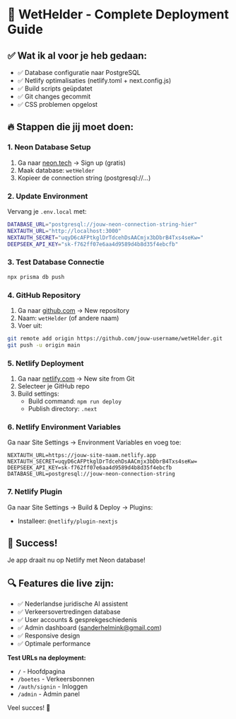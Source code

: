 # 🚀 WetHelder - Complete Deployment Guide

## ✅ Wat ik al voor je heb gedaan:

- ✅ Database configuratie naar PostgreSQL  
- ✅ Netlify optimalisaties (netlify.toml + next.config.js)
- ✅ Build scripts geüpdatet  
- ✅ Git changes gecommit
- ✅ CSS problemen opgelost

## 🔥 Stappen die jij moet doen:

### **1. Neon Database Setup**
1. Ga naar [neon.tech](https://neon.tech) → Sign up (gratis)
2. Maak database: `wetHelder`
3. Kopieer de connection string (postgresql://...)

### **2. Update Environment**
Vervang je `.env.local` met:
```bash
DATABASE_URL="postgresql://jouw-neon-connection-string-hier"
NEXTAUTH_URL="http://localhost:3000"
NEXTAUTH_SECRET="uqyD6cAFPtkglDrTdcehDsAACmjx3bDbrB4Txs4seKw="
DEEPSEEK_API_KEY="sk-f762ff07e6aa4d9589d4b8d35f4ebcfb"
```

### **3. Test Database Connectie**
```bash
npx prisma db push
```

### **4. GitHub Repository**
1. Ga naar [github.com](https://github.com) → New repository
2. Naam: `wetHelder` (of andere naam)
3. Voer uit:
```bash
git remote add origin https://github.com/jouw-username/wetHelder.git
git push -u origin main
```

### **5. Netlify Deployment**
1. Ga naar [netlify.com](https://netlify.com) → New site from Git
2. Selecteer je GitHub repo
3. Build settings:
   - Build command: `npm run deploy`
   - Publish directory: `.next`

### **6. Netlify Environment Variables**
Ga naar Site Settings → Environment Variables en voeg toe:
```
NEXTAUTH_URL=https://jouw-site-naam.netlify.app
NEXTAUTH_SECRET=uqyD6cAFPtkglDrTdcehDsAACmjx3bDbrB4Txs4seKw=
DEEPSEEK_API_KEY=sk-f762ff07e6aa4d9589d4b8d35f4ebcfb
DATABASE_URL=postgresql://jouw-neon-connection-string
```

### **7. Netlify Plugin**
Ga naar Site Settings → Build & Deploy → Plugins:
- Installeer: `@netlify/plugin-nextjs`

## 🎯 Success! 
Je app draait nu op Netlify met Neon database!

## 🔍 Features die live zijn:
- ✅ Nederlandse juridische AI assistent
- ✅ Verkeersovertredingen database  
- ✅ User accounts & gesprekgeschiedenis
- ✅ Admin dashboard (sanderhelmink@gmail.com)
- ✅ Responsive design
- ✅ Optimale performance

**Test URLs na deployment:**
- `/` - Hoofdpagina
- `/boetes` - Verkeersbonnen
- `/auth/signin` - Inloggen  
- `/admin` - Admin panel

Veel succes! 🚀 